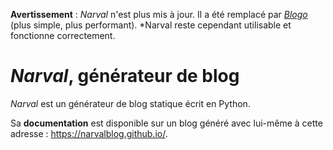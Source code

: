**Avertissement** : *Narval* n'est plus mis à jour. Il a été remplacé par [*Blogo*](https://bitbucket.org/diatomee/blogo/src/master/) (plus simple, plus performant). *Narval reste cependant utilisable et fonctionne correctement.

# *Narval*, générateur de blog

_Narval_ est un générateur de blog statique écrit en Python.

Sa **documentation** est disponible sur un blog généré avec lui-même à cette adresse : https://narvalblog.github.io/.
